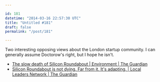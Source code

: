 ```yaml
---

id: 181
datetime: "2014-03-16 22:57:30 UTC"
title: "Untitled #181"
draft: false
permalink: "/post/181"

---
```


Two interesting opposing views about the London startup community. I can generally assume Doctorow's right, but I hope he isn't. 

 
 * [The slow death of Silicon Roundabout | Environment | The Guardian](https://www.theguardian.com/cities/2014/mar/10/slow-death-of-silicon-roundabout)
 * [Silicon Roundabout is not dying. Far from it. It's adapting. | Local Leaders Network | The Guardian](https://www.theguardian.com/local-government-network/2014/mar/14/silicon-roundabout-hackney-council-tech-clusters?CMP=twt_gu)



